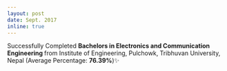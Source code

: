 ```yaml
---
layout: post
date: Sept. 2017
inline: true
---
```


Successfully Completed <b>Bachelors in Electronics and Communication Engineering </b> from Institute of Engineering, Pulchowk, Tribhuvan University, Nepal (Average Percentage: <b>76.39%</b>):sparkles: 
